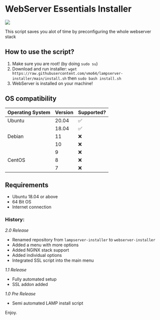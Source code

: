 # WebServer Essentials Installer

<a href="#">
    <img src="https://img.shields.io/badge/version-latest-brightgreen.svg" /></a>
   
This script saves you alot of time by preconfiguring the whole webserver stack

## How to use the script?
1. Make sure you are root! (by doing ``sudo su``)
2. Download and run installer: `wget https://raw.githubusercontent.com/vmo64/lampserver-installer/main/install.sh` then `sudo bash install.sh`
3. WebServer is installed on your machine!

## OS compatibility
| Operating System | Version | Supported? |
| --------------- | --------------- | --------------- |
| Ubuntu | 20.04 | ✅ |
|        | 18.04 | ✅ |
| Debian | 11 | ❌ |
|        | 10 | ❌ |
|        | 9 | ❌ |
| CentOS | 8 | ❌ |
|        | 7 | ❌ |

## Requirements
- Ubuntu 18.04 or above
- 64 Bit OS
- Internet connection

### History:
*2.0 Release*
- Renamed repository from `lampserver-installer` to `webserver-installer`
- Added a menu with more options
- Added NGINX stack support
- Added individual options
- Integrated SSL script into the main menu 

*1.1 Release*
- Fully automated setup
- SSL addon added

*1.0 Pre Release*
- Semi automated LAMP install script

Enjoy.
